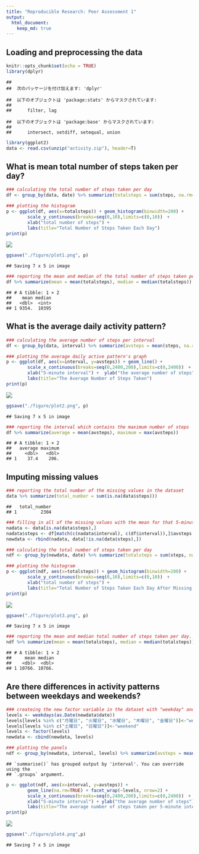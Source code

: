 ```yaml
---
title: "Reproducible Research: Peer Assessment 1"
output: 
  html_document:
    keep_md: true
---
```


## Loading and preprocessing the data

```r
knitr::opts_chunk$set(echo = TRUE)
library(dplyr)
```

```
## 
##  次のパッケージを付け加えます: 'dplyr'
```

```
##  以下のオブジェクトは 'package:stats' からマスクされています: 
## 
##      filter, lag
```

```
##  以下のオブジェクトは 'package:base' からマスクされています: 
## 
##      intersect, setdiff, setequal, union
```

```r
library(ggplot2)
data <- read.csv(unzip("activity.zip"), header=T)
```

## What is mean total number of steps taken per day?

```r
### calculating the total number of steps taken per day
df <- group_by(data, date) %>% summarize(totalsteps = sum(steps, na.rm=TRUE))

### plotting the histogram
p <- ggplot(df, aes(x=totalsteps)) + geom_histogram(binwidth=200) +
        scale_y_continuous(breaks=seq(0,10),limits=c(0,10))　+
        xlab("total number of steps") +
        labs(title="Total Number of Steps Taken Each Day")
print(p)
```

![](PA1_template_files/figure-html/mean_total_steps-1.png)<!-- -->

```r
ggsave("./figure/plot1.png", p)
```

```
## Saving 7 x 5 in image
```

```r
### reporting the mean and median of the total number of steps taken per day
df %>% summarize(mean = mean(totalsteps), median = median(totalsteps))
```

```
## # A tibble: 1 × 2
##    mean median
##   <dbl>  <int>
## 1 9354.  10395
```

## What is the average daily activity pattern?

```r
### calculating the average number of steps per interval
df <- group_by(data, interval) %>% summarize(avsteps = mean(steps, na.rm=TRUE))

### plotting the average daily active pattern's graph
p <- ggplot(df, aes(x=interval, y=avsteps)) + geom_line() +
        scale_x_continuous(breaks=seq(0,2400,200),limits=c(0,2400))　+
        xlab("5-minute interval") +  ylab("the average number of steps") +
        labs(title="The Average Number of Steps Taken")
print(p)
```

![](PA1_template_files/figure-html/average_daily_pattern-1.png)<!-- -->

```r
ggsave("./figure/plot2.png", p)
```

```
## Saving 7 x 5 in image
```

```r
### reporting the interval which contains the maximum number of steps
df %>% summarize(average = mean(avsteps), maximum = max(avsteps))
```

```
## # A tibble: 1 × 2
##   average maximum
##     <dbl>   <dbl>
## 1    37.4    206.
```

## Imputing missing values

```r
### reporting the total number of the missing values in the dataset 
data %>% summarize(total_number = sum(is.na(data$steps)))
```

```
##   total_number
## 1         2304
```

```r
### filling in all of the missing values with the mean for that 5-minute interval
nadata <- data[is.na(data$steps),]
nadata$steps <- df[match(c(nadata$interval), c(df$interval)),]$avsteps
newdata <- rbind(nadata, data[!is.na(data$steps),])

### calculating the total number of steps taken per day
ndf <- group_by(newdata, date) %>% summarize(totalsteps = sum(steps, na.rm=TRUE))

### plotting the histogram
p <- ggplot(ndf, aes(x=totalsteps)) + geom_histogram(binwidth=200) +
        scale_y_continuous(breaks=seq(0,10),limits=c(0,10))　+
        xlab("total number of steps") +
        labs(title="Total Number of Steps Taken Each Day After Missing Values are Imputed")
print(p)
```

![](PA1_template_files/figure-html/missing-1.png)<!-- -->

```r
ggsave("./figure/plot3.png", p)
```

```
## Saving 7 x 5 in image
```

```r
### reporting the mean and median total number of steps taken per day.
ndf %>% summarize(mean = mean(totalsteps), median = median(totalsteps))
```

```
## # A tibble: 1 × 2
##     mean median
##    <dbl>  <dbl>
## 1 10766. 10766.
```

## Are there differences in activity patterns between weekdays and weekends?

```r
### createing the new factor variable in the dataset with "weekday" and "weekend"
levels <- weekdays(as.Date(newdata$date))
levels[levels %in% c("月曜日", "火曜日", "水曜日", "木曜日", "金曜日")]<-"weekday"
levels[levels %in% c("土曜日", "日曜日")]<-"weekend"
levels <- factor(levels)
newdata <- cbind(newdata, levels)

### plotting the panels
ndf <- group_by(newdata, interval, levels) %>% summarize(avsteps = mean(steps, na.rm=TRUE))
```

```
## `summarise()` has grouped output by 'interval'. You can override using the
## `.groups` argument.
```

```r
p <- ggplot(ndf, aes(x=interval, y=avsteps)) + 
        geom_line(na.rm=TRUE) + facet_wrap(~levels, nrow=2) +
        scale_x_continuous(breaks=seq(0,2400,200),limits=c(0,2400))　+
        xlab("5-minute interval") + ylab("the average number of steps") +
        labs(title="The average number of steps taken per 5-minute interval")
print(p)
```

![](PA1_template_files/figure-html/panelplot-1.png)<!-- -->

```r
ggsave("./figure/plot4.png",p)
```

```
## Saving 7 x 5 in image
```
